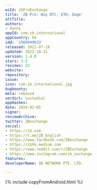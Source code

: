 ```yaml
---
wsId: zbProExchange
title: 'ZB Pro: Buy BTC, ETH, Doge'
altTitle: 
authors:
- danny
appId: com.zb.international
appCountry: hk
idd: '1569949633'
released: 2021-07-19
updated: 2022-10-31
version: 1.4.0
stars: 3.5
reviews: 22
website: 
repository: 
issue: 
icon: com.zb.international.jpg
bugbounty: 
meta: removed
verdict: custodial
appHashes: 
date: 2024-02-05
signer: 
reviewArchive: 
twitter: ZBexchange
social:
- https://zb.com
- https://t.me/ZB_English
- https://www.facebook.com/ZBexchange
- https://zbhk.medium.com
- https://www.reddit.com/r/ZBExchange
- https://www.instagram.com/zb_exchange
features: 
developerName: ZB NETWORK PTE. LTD.

---
```


{% include copyFromAndroid.html %}
